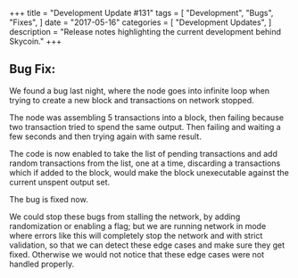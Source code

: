 +++
title = "Development Update #131"
tags = [
    "Development",
    "Bugs",
    "Fixes",
]
date = "2017-05-16"
categories = [
    "Development Updates",
]
description = "Release notes highlighting the current development behind Skycoin."
+++
## Bug Fix:

We found a bug last night, where the node goes into infinite loop when trying to create a new block and transactions on network stopped.

The node was assembling 5 transactions into a block, then failing because two transaction tried to spend the same output. Then failing and waiting a few seconds and then trying again with same result.

The code is now enabled to take the list of pending transactions and add random transactions from the list, one at a time, discarding a transactions which if added to the block, would make the block unexecutable against the current unspent output set.

The bug is fixed now.

We could stop these bugs from stalling the network, by adding randomization or enabling a flag; but we are running network in mode where errors like this will completely stop the network and with strict validation, so that we can detect these edge cases and make sure they get fixed. Otherwise we would not notice that these edge cases were not handled properly.
